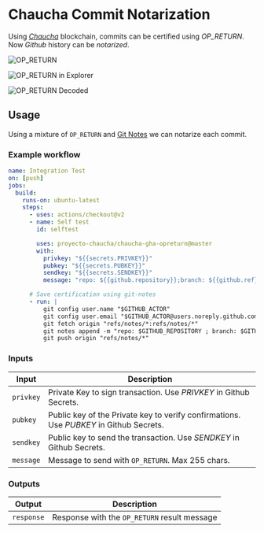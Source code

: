# Chaucha Commit Notarization

Using [_Chaucha_](https://chaucha.cl) blockchain, commits can be certified
using _OP_RETURN_. Now _Github_ history can be _notarized_.

![OP_RETURN](https://user-images.githubusercontent.com/292738/93739829-9546ec80-fbbf-11ea-9c66-a1b7c1dfca99.png)

![OP_RETURN in Explorer](https://user-images.githubusercontent.com/292738/93740190-654c1900-fbc0-11ea-898c-bc7e0e20ab9f.png)

![OP_RETURN Decoded](https://user-images.githubusercontent.com/292738/93740118-3c2b8880-fbc0-11ea-9356-f6d3a4904075.png)

## Usage

Using a mixture of `OP_RETURN` and [Git Notes](https://github.com/NinjasCL/gha-notes) we can
notarize each commit.

### Example workflow

```yaml
name: Integration Test
on: [push]
jobs:
  build:
    runs-on: ubuntu-latest
    steps:
      - uses: actions/checkout@v2
      - name: Self test
        id: selftest

        uses: proyecto-chaucha/chaucha-gha-opreturn@master
        with:
          privkey: "${{secrets.PRIVKEY}}"
          pubkey: "${{secrets.PUBKEY}}"
          sendkey: "${{secrets.SENDKEY}}"
          message: "repo: ${{github.repository}};branch: ${{github.ref}};commit: ${{github.sha}}"

      # Save certification using git-notes
      - run: |
          git config user.name "$GITHUB_ACTOR"
          git config user.email "$GITHUB_ACTOR@users.noreply.github.com"
          git fetch origin "refs/notes/*:refs/notes/*"
          git notes append -m "repo: $GITHUB_REPOSITORY ; branch: $GITHUB_REF ; commit: $GITHUB_SHA ; tx: ${{steps.selftest.outputs.response}}"
          git push origin "refs/notes/*"
```

### Inputs

| Input     | Description                                                                            |
| --------- | -------------------------------------------------------------------------------------- |
| `privkey` | Private Key to sign transaction. Use _PRIVKEY_ in Github Secrets.                      |
| `pubkey`  | Public key of the Private key to verify confirmations. Use _PUBKEY_ in Github Secrets. |
| `sendkey` | Public key to send the transaction. Use _SENDKEY_ in Github Secrets.                   |
| `message` | Message to send with `OP_RETURN`. Max 255 chars.                                       |

### Outputs

| Output     | Description                                  |
| ---------- | -------------------------------------------- |
| `response` | Response with the `OP_RETURN` result message |
